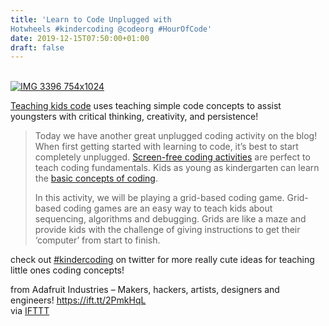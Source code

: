 ```yaml
---
title: 'Learn to Code Unplugged with
Hotwheels #kindercoding @codeorg #HourOfCode'
date: 2019-12-15T07:50:00+01:00
draft: false
---
```


[  
![IMG 3396 754x1024](https://cdn-blog.adafruit.com/uploads/2019/12/IIMG_3396-754x1024-1.jpg "IMG_3396-754x1024.jpg")](https://teachyourkidscode.com/learn-to-code-unplugged-with-hotwheels/)

[Teaching kids code](https://teachyourkidscode.com) uses teaching simple code concepts to assist youngsters with critical thinking, creativity, and persistence!

> Today we have another great unplugged coding activity on the blog! When first getting started with learning to code, it’s best to start completely unplugged. [Screen-free coding activities](https://teachyourkidscode.com/screen-free-coding-activity/) are perfect to teach coding fundamentals. Kids as young as kindergarten can learn the [basic concepts of coding](https://teachyourkidscode.com/coding-for-kindergarten-5-basic-coding-concepts-5-year-olds-can-understand/).
> 
> In this activity, we will be playing a grid-based coding game. Grid-based coding games are an easy way to teach kids about sequencing, algorithms and debugging. Grids are like a maze and provide kids with the challenge of giving instructions to get their ‘computer’ from start to finish.

check out [#kindercoding](https://twitter.com/hashtag/kindercoding?src=hashtag_click) on twitter for more really cute ideas for teaching little ones coding concepts!

  
  
from Adafruit Industries – Makers, hackers, artists, designers and engineers! https://ift.tt/2PmkHqL  
via [IFTTT](https://ifttt.com/?ref=da&site=blogger)